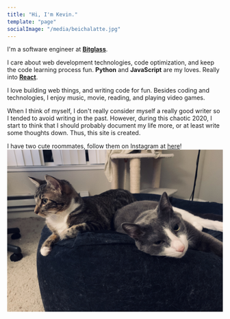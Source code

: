 ```yaml
---
title: "Hi, I'm Kevin."
template: "page"
socialImage: "/media/beichalatte.jpg"
---
```


I'm a software engineer at [__Bitglass__](https://www.bitglass.com/).

I care about web development technologies, code optimization, and keep the code learning process fun. __Python__ and __JavaScript__ are my loves. Really into [__React__](https://reactjs.org/).

I love building web things, and writing code for fun. Besides coding and technologies, I enjoy music, movie, reading, and playing video games.

When I think of myself, I don't really consider myself a really good writer so I tended to avoid writing in the past. However, during this chaotic 2020, I start to think that I should probably document my life more, or at least write some thoughts down. Thus, this site is created.

I have two cute roommates, follow them on Instagram at [here](https://www.instagram.com/beicha_latte/)!
![alt text](/media/beichalatte.jpg "my cute cats")